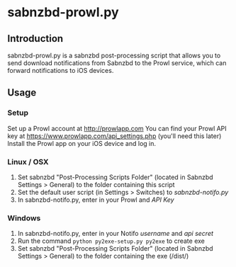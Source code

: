 sabnzbd-prowl.py
=================

Introduction
------------
sabnzbd-prowl.py is a sabnzbd post-processing script that allows you to send download notifications from Sabnzbd to the Prowl service, which can forward notifications to iOS devices.


Usage
-----

### Setup ###
Set up a Prowl account at http://prowlapp.com
You can find your Prowl API key at https://www.prowlapp.com/api_settings.php (you'll need this later)
Install the Prowl app on your iOS device and log in.

### Linux / OSX ###
1.  Set sabnzbd "Post-Processing Scripts Folder" (located in Sabnzbd Settings > General) to the folder containing this script
2.  Set the default user script (in Settings > Switches) to _sabnzbd-notifo.py_
3.  In sabnzbd-notifo.py, enter in your Prowl and _API Key_

### Windows ###
1.  In sabnzbd-notifo.py, enter in your Notifo _username_ and _api secret_
2.  Run the command `python py2exe-setup.py py2exe` to create exe
3.  Set sabnzbd "Post-Processing Scripts Folder" (located in Sabnzbd Settings > General) to the folder containing the exe (/dist/)